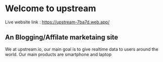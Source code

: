 # Welcome to upstream

Live website link : https://upstream-7ba7d.web.app/

## An Blogging/Affilate marketaing site

We at upstream.io, our main goal is to give 
realtime data to users around the world.
Our main products are smartphone and laptop

